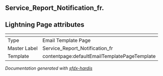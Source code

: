 ## Service_Report_Notification_fr.

## Lightning Page attributes

|<!-- -->|<!-- -->|
|:---|:---|
|Type| Email Template Page|
|Master Label|Service_Report_Notification_fr|
|Template|contentpage:defaultEmailTemplatePageTemplate|




<!-- Page description -->


_Documentation generated with [sfdx-hardis](https://sfdx-hardis.cloudity.com)_
